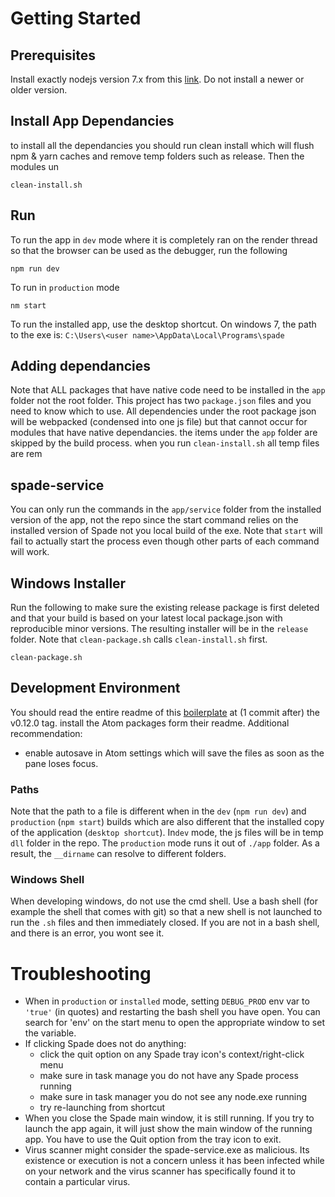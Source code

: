 
# Getting Started

## Prerequisites
Install exactly nodejs version 7.x from this [link](http://nodejs.org/en/download/releases). Do not install a newer or older version.

## Install App Dependancies
to install all the dependancies you should run clean install which will flush npm & yarn caches and remove temp folders such as release. Then the modules un  
```
clean-install.sh
```

## Run
To run the app in `dev` mode where it is completely ran on the render thread so that the browser can be used as the debugger, run the following
```
npm run dev
```

To run in `production` mode
```
nm start
```

To run the installed app, use the desktop shortcut. On windows 7, the path to the exe is:
`C:\Users\<user name>\AppData\Local\Programs\spade`

## Adding dependancies
Note that ALL packages that have native code need to be installed in the `app` folder not the root folder. This project has two `package.json` files and you need to know which to use. All dependencies under the root package json will be webpacked (condensed into one js file) but that cannot occur for modules that have native dependancies. the items under the `app` folder are skipped by the build process. when you run `clean-install.sh` all temp files are rem

## spade-service
You can only run the commands in the `app/service` folder from the installed version of the app, not the repo since the start command relies on the installed version of Spade not you local build of the exe. Note that `start` will fail to actually start the process even though other parts of each command will work.

## Windows Installer
Run the following to make sure the existing release package is first deleted and that your build is based on your latest local package.json with reproducible minor versions. The resulting installer will be in the `release` folder. Note that `clean-package.sh` calls `clean-install.sh` first.
```
clean-package.sh
```

## Development Environment
You should read the entire readme of this [boilerplate](https://github.com/chentsulin/electron-react-boilerplate/tree/v0.12.0) at (1 commit after) the v0.12.0 tag.
install the Atom packages form their readme.
Additional recommendation:
 - enable autosave in Atom settings which will save the files as soon as the pane loses focus.

### Paths
Note that the path to a file is different when in the `dev` (`npm run dev`) and `production` (`npm start`) builds which are also different that the installed copy of the application (`desktop shortcut`). In`dev` mode, the js files will be in temp `dll` folder in the repo. The `production` mode runs it out of `./app` folder. As a result, the `__dirname` can resolve to different folders.  

### Windows Shell
When developing windows, do not use the cmd shell. Use a bash shell (for example the shell that comes with git) so that a new shell is not launched to run the `.sh` files and then immediately closed. If you are not in a bash shell, and there is an error, you wont see it.

# Troubleshooting
- When in `production` or `installed` mode, setting `DEBUG_PROD` env var to `'true'` (in quotes) and restarting the bash shell you have open. You can search for 'env' on the start menu to open the appropriate window to set the variable.
- If clicking Spade does not do anything:
  - click the quit option on any Spade tray icon's context/right-click menu
  - make sure in task manage you do not have any Spade process running
  - make sure in task manager you do not see any node.exe running
  - try re-launching from shortcut
- When you close the Spade main window, it is still running. If you try to launch the app again, it will just show the main window of the running app. You have to use the Quit option from the tray icon to exit.
- Virus scanner might consider the spade-service.exe as malicious. Its existence or execution is not a concern unless it has been infected while on your network and the virus scanner has specifically found it to contain a particular virus.
